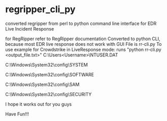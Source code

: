 # regripper_cli_py
converted regripper from perl to python command line interface for EDR Live Incident Response 

for RegRipper refer to RegRipper documentation
Converted to python CLI, because most EDR live response does not work with GUI
File is rr-cli.py
To use example for Crowdstrike in LiveResponse mode: runs "python rr-cli.py <hive file> <output_file.txt>"
C:\Users\<Username>\NTUSER.DAT
 
C:\Windows\System32\config\SYSTEM
 
C:\Windows\System32\config\SOFTWARE
 
C:\Windows\System32\config\SAM
 
C:\Windows\System32\config\SECURITY

I hope it works out for you guys

Have Fun!!!
